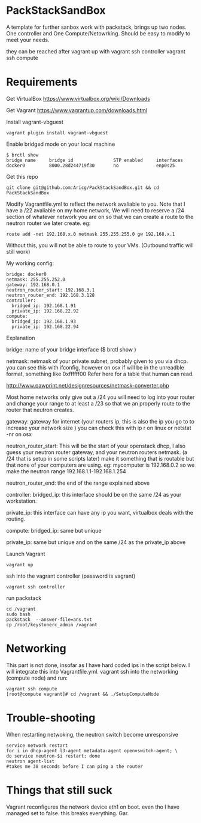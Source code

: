 PackStackSandBox
================

A template for further sanbox work with packstack, brings up two nodes. One controller and One Compute/Netowrking. Should be easy to modify to meet your needs. 

they can be reached after vagrant up with
    vagrant ssh controller
    vagrant ssh compute 

Requirements
============
Get VirtualBox https://www.virtualbox.org/wiki/Downloads

Get Vagrant https://www.vagrantup.com/downloads.html

Install vagrant-vbguest

    vagrant plugin install vagrant-vbguest

Enable bridged mode on your local machine

    $ brctl show
    bridge name     bridge id               STP enabled     interfaces
    docker0         8000.28d244719f30       no              enp0s25

Get this repo

    git clone git@github.com:Aricg/PackStackSandBox.git && cd PackStackSandBox

Modify Vagrantfile.yml to reflect the network avaliable to you. Note that I have a /22 avaliable on my home network, We will need to reserve a /24 section of whatever network you are on so that we can create a route to the neutron router we later create. eg:

    route add -net 192.168.x.0 netmask 255.255.255.0 gw 192.168.x.1 

Without this, you will not be able to route to your VMs. (Outbound traffic will still work)

My working config:

    bridge: docker0  
    netmask: 255.255.252.0 
    gateway: 192.168.0.1
    neutron_router_start: 192.168.3.1
    neutron_router_end: 192.168.3.128
    controller:
      bridged_ip: 192.168.1.91
      private_ip: 192.168.22.92
    compute:
      bridged_ip: 192.168.1.93
      private_ip: 192.168.22.94

Explanation

bridge: name of your bridge interface ($ brctl show )

netmask: netmask of your private subnet, probably given to you via dhcp. you can see this with ifconfig,
however on osx if will be in the unreadble format, something like 0xffffff00 Refer here for a table that human can read.

http://www.pawprint.net/designresources/netmask-converter.php

Most home networks only give out a /24 you will need to log into your router and change your range to at least a /23 so that we an properly route to the router that neutron creates. 

gateway: gateway for internet (your routers ip, this is also the ip you go to to increase your network size
) you can check this with ip r on linux or netstat -nr on osx

neutron_router_start: This will be the start of your openstack dhcp, I also guess your neutron router gateway, and your neutron routers netmask. (a /24 that is setup in some scripts later)
make it something that is routable but that none of your computers are using. 
eg: mycomputer is 192.168.0.2 so we make the neutron range 192.168.1.1-192.168.1.254

neutron_router_end: the end of the range explained above

controller:
  bridged_ip: this interface should be on the same /24 as your workstation.

  private_ip: this interface can have any ip you want, virtualbox deals with the routing.

compute:
  bridged_ip: same but unique

  private_ip: same but unique and on the same /24 as the private_ip above

Launch Vagrant
    
    vagrant up

ssh into the vagrant controller (password is vagrant)

    vagrant ssh controller

run packstack

    cd /vagrant
    sudo bash
    packstack  --answer-file=ans.txt
    cp /root/keystonerc_admin /vagrant

Networking
==========
This part is not done, insofar as I have hard coded ips in the script below. I will integrate this into Vagrantfile.yml. 
vagrant ssh into the networking (compute node) and run:

    vagrant ssh compute
    [root@compute vagrant]# cd /vagrant && ./SetupComputeNode

Trouble-shooting
================
When restarting netwoking, the neutron switch become unresponsive

    service network restart
    for i in dhcp-agent l3-agent metadata-agent openvswitch-agent; \
    do service neutron-$i restart; done
    neutron agent-list
    #takes me 38 seconds before I can ping a the router

Things that still suck
======================
Vagrant reconfigures the network device eth1 on boot. even tho I have managed set to false.
this breaks everything. Gar.


